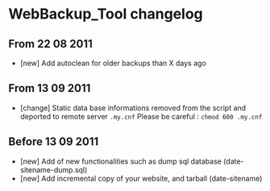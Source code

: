 # WebBackup_Tool changelog
## From 22 08 2011
- [new] Add autoclean for older backups than X days ago

## From 13 09 2011
- [change] Static data base informations removed from the script and deported to remote server `.my.cnf`
 Please be careful : `chmod 600 .my.cnf`

## Before 13 09 2011
 - [new] Add of new functionalities such as dump sql database (date-sitename-dump.sql)
 - [new] Add incremental copy of your website, and tarball (date-sitename)

